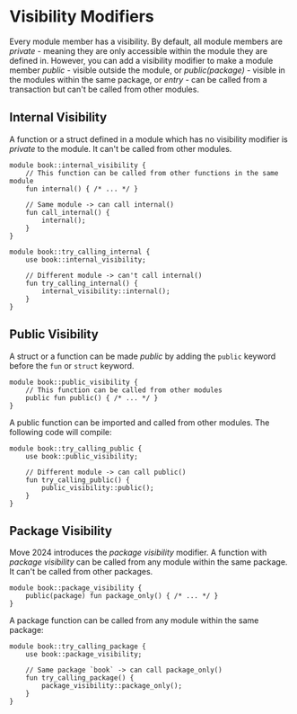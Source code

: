# Visibility Modifiers

Every module member has a visibility. By default, all module members are _private_ - meaning they
are only accessible within the module they are defined in. However, you can add a visibility
modifier to make a module member _public_ - visible outside the module, or _public(package)_ -
visible in the modules within the same package, or _entry_ - can be called from a transaction but
can't be called from other modules.

## Internal Visibility

A function or a struct defined in a module which has no visibility modifier is _private_ to the
module. It can't be called from other modules.

```move
module book::internal_visibility {
    // This function can be called from other functions in the same module
    fun internal() { /* ... */ }

    // Same module -> can call internal()
    fun call_internal() {
        internal();
    }
}
```

<!-- Move compiler won't allow this code to compile: -->

<!-- TODO: add failure flag to example -->

```move
module book::try_calling_internal {
    use book::internal_visibility;

    // Different module -> can't call internal()
    fun try_calling_internal() {
        internal_visibility::internal();
    }
}
```

## Public Visibility

A struct or a function can be made _public_ by adding the `public` keyword before the `fun` or
`struct` keyword.

```move
module book::public_visibility {
    // This function can be called from other modules
    public fun public() { /* ... */ }
}
```

A public function can be imported and called from other modules. The following code will compile:

```move
module book::try_calling_public {
    use book::public_visibility;

    // Different module -> can call public()
    fun try_calling_public() {
        public_visibility::public();
    }
}
```

## Package Visibility

Move 2024 introduces the _package visibility_ modifier. A function with _package visibility_ can be
called from any module within the same package. It can't be called from other packages.

```move
module book::package_visibility {
    public(package) fun package_only() { /* ... */ }
}
```

A package function can be called from any module within the same package:

```move
module book::try_calling_package {
    use book::package_visibility;

    // Same package `book` -> can call package_only()
    fun try_calling_package() {
        package_visibility::package_only();
    }
}
```
